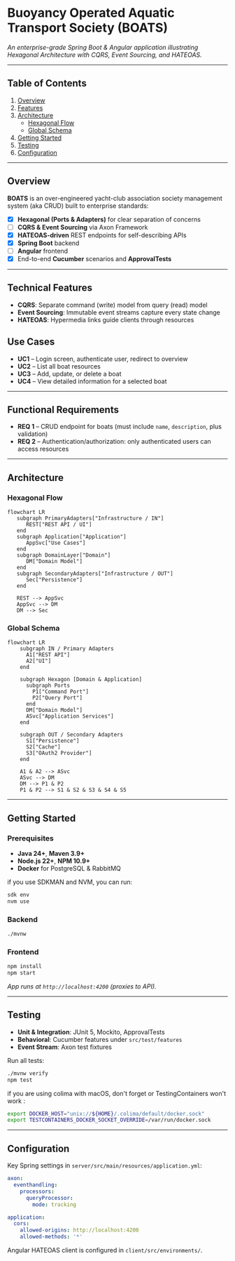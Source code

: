 # Buoyancy Operated Aquatic Transport Society (BOATS)

_An enterprise-grade Spring Boot & Angular application illustrating Hexagonal Architecture with CQRS, Event Sourcing, and HATEOAS._

---

## Table of Contents

1. [Overview](#overview)
2. [Features](#technical-features)
3. [Architecture](#architecture)
   - [Hexagonal Flow](#hexagonal-flow)
   - [Global Schema](#global-schema)
4. [Getting Started](#getting-started)
5. [Testing](#testing)
6. [Configuration](#configuration)

---

## Overview

**BOATS** is an over-engineered yacht-club association society management system (aka CRUD) built to enterprise standards:

- [x] **Hexagonal (Ports & Adapters)** for clear separation of concerns
- [ ] **CQRS & Event Sourcing** via Axon Framework
- [x] **HATEOAS-driven** REST endpoints for self-describing APIs
- [x] **Spring Boot** backend
- [ ] **Angular** frontend
- [x] End-to-end **Cucumber** scenarios and **ApprovalTests**

---

## Technical Features

- **CQRS**: Separate command (write) model from query (read) model
- **Event Sourcing**: Immutable event streams capture every state change
- **HATEOAS**: Hypermedia links guide clients through resources

## Use Cases

- **UC1** – Login screen, authenticate user, redirect to overview
- **UC2** – List all boat resources
- **UC3** – Add, update, or delete a boat
- **UC4** – View detailed information for a selected boat

---

## Functional Requirements

- **REQ 1** – CRUD endpoint for boats (must include `name`, `description`, plus validation)
- **REQ 2** – Authentication/authorization: only authenticated users can access resources

---

## Architecture

### Hexagonal Flow

```mermaid
flowchart LR
   subgraph PrimaryAdapters["Infrastructure / IN"]
      REST["REST API / UI"]
   end
   subgraph Application["Application"]
      AppSvc["Use Cases"]
   end
   subgraph DomainLayer["Domain"]
      DM["Domain Model"]
   end
   subgraph SecondaryAdapters["Infrastructure / OUT"]
      Sec["Persistence"]
   end

   REST --> AppSvc
   AppSvc --> DM
   DM --> Sec

```

### Global Schema

```mermaid
flowchart LR
    subgraph IN / Primary Adapters
      A1["REST API"]
      A2["UI"]
    end

    subgraph Hexagon [Domain & Application]
      subgraph Ports
        P1["Command Port"]
        P2["Query Port"]
      end
      DM["Domain Model"]
      ASvc["Application Services"]
    end

    subgraph OUT / Secondary Adapters
      S1["Persistence"]
      S2["Cache"]
      S3["OAuth2 Provider"]
    end

    A1 & A2 --> ASvc
    ASvc --> DM
    DM --> P1 & P2
    P1 & P2 --> S1 & S2 & S3 & S4 & S5
```

---

## Getting Started

### Prerequisites

- **Java 24+**, **Maven 3.9+**
- **Node.js 22+**, **NPM 10.9+**
- **Docker** for PostgreSQL & RabbitMQ

if you use SDKMAN and NVM, you can run:

```bash
sdk env
nvm use
```

### Backend

```bash
./mvnw
```

### Frontend

```bash
npm install
npm start
```

_App runs at `http://localhost:4200` (proxies to API)._

---

## Testing

- **Unit & Integration**: JUnit 5, Mockito, ApprovalTests
- **Behavioral**: Cucumber features under `src/test/features`
- **Event Stream**: Axon test fixtures

Run all tests:

```bash
./mvnw verify
npm test
```

if you are using colima with macOS, don't forget or TestingContainers won't work :

```bash
export DOCKER_HOST="unix://${HOME}/.colima/default/docker.sock"
export TESTCONTAINERS_DOCKER_SOCKET_OVERRIDE=/var/run/docker.sock
```

---

## Configuration

Key Spring settings in `server/src/main/resources/application.yml`:

```yaml
axon:
  eventhandling:
    processors:
      queryProcessor:
        mode: tracking

application:
  cors:
    allowed-origins: http://localhost:4200
    allowed-methods: '*'
```

Angular HATEOAS client is configured in `client/src/environments/`.

